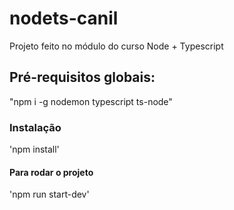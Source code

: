 # nodets-canil
Projeto feito no módulo do curso Node + Typescript

## Pré-requisitos globais:
"npm i -g nodemon typescript ts-node"

### Instalação
'npm install'

#### Para rodar o projeto
'npm run start-dev'